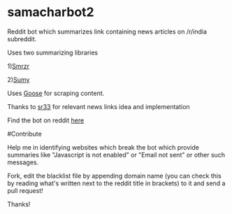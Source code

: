 # samacharbot2

Reddit bot which summarizes link containing news articles on /r/india subreddit.

Uses two summarizing libraries

1)[Smrzr](https://github.com/lekhakpadmanabh/Summarizer)

2)[Sumy](https://github.com/miso-belica/sumy)

Uses [Goose](https://github.com/grangier/python-goose) for scraping content.

Thanks to [sr33](https://github.com/sr33/OtherNewsSources) for relevant news links idea and implementation

Find the bot on reddit [here](https://www.reddit.com/u/samacharbot2)

#Contribute

Help me in identifying websites which break the bot which provide summaries like "Javascript is not enabled" or "Email not sent" or other such messages.

Fork, edit the blacklist file by appending domain name (you can check this by reading what's written next to the reddit title in brackets) to it and send a pull request!

Thanks!
